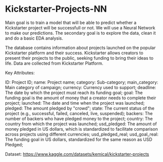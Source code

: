 # Kickstarter-Projects-NN
Main goal is to train a model that will be able to predict whether a Kickstarter project will be successfull or not. We will use a Neural Network to make our predictions.
The secondary goal is to explore the data, clean it and do a basic EDA analysis.

The database contains information about projects launched on the popular Kickstarter platform and their success. Kickstarter allows creators to present their projects to the public, seeking funding to bring their ideas to life. Data are collected from Kickstarter Platform.

Key Attributes:

ID: Project ID;
name: Project name;
category: Sub-category;
main_category: Main category of campaign;
currency: Currency used to support;
deadline: The date by which the project must reach its funding goal;
goal: The funding goal is the amount of money that a creator needs to complete their project;
launched: The date and time when the project was launched;
pledged: The amount pledged by "crowd";
state: The current status of the project (e.g., successful, failed, canceled, live, suspended);
backers: The number of backers who have pledged money to the project;
country: The country from which the project was launched;
usd_pledged: The amount of money pledged in US dollars, which is standardized to facilitate comparison across projects using different currencies;
usd_pledged_real;
usd_goal_real: The funding goal in US dollars, standardized for the same reason as USD Pledged;

Dataset: https://www.kaggle.com/datasets/kemical/kickstarter-projects


